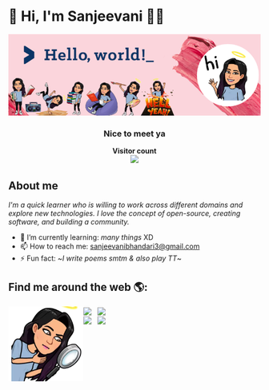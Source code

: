 # 🔎 Hi, I'm Sanjeevani 👩‍💻

<img src="https://raw.githubusercontent.com/Sanjeevani15/Sanjeevani15/master/banner_final.png" alt="welcome">

<h3 align="center">Nice to meet ya</h3>
<p align="center"><b>Visitor count</b></br>
  <img src="https://profile-counter.glitch.me/Sanjeevani15/count.svg" /></p>
</p>


## About me

*I'm a quick learner who is willing to work across different domains and explore new technologies. I love the concept of open-source, creating software, and building a community.*

- 🌱 I’m currently learning:         *many things* XD
- 📫 How to reach me:  sanjeevanibhandari3@gmail.com
- ⚡ Fun fact:   ~*I write poems smtm & also play TT*~ 


## Find me around the web 🌎: 
<!-- <a href="https://github.com/Sanjeevani15"><img align="left" width="150" height="150"  src="https://raw.githubusercontent.com/Sanjeevani15/Sanjeevani15/master/searcg.png"></a> -->
  



<a href="https://github.com/Sanjeevani15"><img align="left" width="150" height="150"  src="https://raw.githubusercontent.com/Sanjeevani15/Sanjeevani15/master/look1.png"></a>

[<img align="center" height="40" src="https://img.icons8.com/color/144/000000/linkedin.png"/>](https://www.linkedin.com/in/sanjeevani-bhandari/)&nbsp;&nbsp;
[<img align="center" height="40" src="https://img.icons8.com/color/144/000000/gmail.png"/>](https://mail.google.com/mail/?view=cm&fs=1&to=sanjeevanibhandari3@gmail.com)&nbsp;&nbsp; <br>
[<img align="center" height="40" src="https://img.icons8.com/fluent/144/000000/twitter.png"/>](https://twitter.com/pennydumb_adore)&nbsp;&nbsp;
[<img align="center" height="40" src="https://img.icons8.com/fluent/144/000000/instagram-new.png"/>](https://www.instagram.com/sanjeevani_bhandari/)&nbsp;&nbsp;
<!-- [<img align="center" height="40" src="https://img.icons8.com/fluent/144/000000/quora.png"/>](https://www.quora.com/profile/Sanjeevani-20)&nbsp;&nbsp; -->



<!-- ![Visitor Count](https://profile-counter.glitch.me/{YOUR USER}/count.svg) -->








<!--
**Sanjeevani15/Sanjeevani15** is a ✨ _special_ ✨ repository because its `README.md` (this file) appears on your GitHub profile.

Here are some ideas to get you started:

- 🔭 I’m currently working on ...
- 🌱 I’m currently learning ...
- 👯 I’m looking to collaborate on ...
- 🤔 I’m looking for help with ...
- 💬 Ask me about ...
- 📫 How to reach me: ...
- 😄 Pronouns: ...
- ⚡ Fun fact: ...
-->
